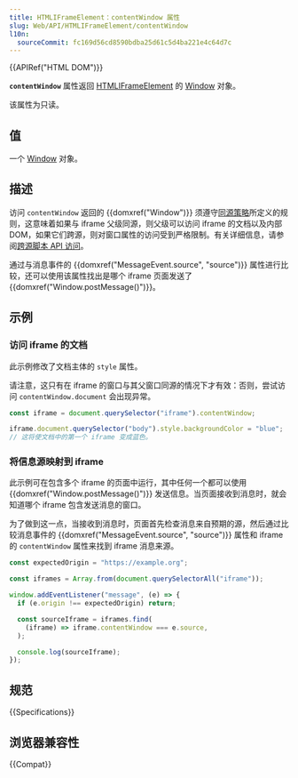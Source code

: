 ```yaml
---
title: HTMLIFrameElement：contentWindow 属性
slug: Web/API/HTMLIFrameElement/contentWindow
l10n:
  sourceCommit: fc169d56cd8590bdba25d61c5d4ba221e4c64d7c
---
```


{{APIRef("HTML DOM")}}

**`contentWindow`** 属性返回 [HTMLIFrameElement](/zh-CN/docs/Web/API/HTMLIFrameElement) 的 [Window](/zh-CN/docs/Web/API/Window) 对象。

该属性为只读。

## 值

一个 [Window](/zh-CN/docs/Web/API/Window) 对象。

## 描述

访问 `contentWindow` 返回的 {{domxref("Window")}} 须遵守[同源策略](/zh-CN/docs/Web/Security/Same-origin_policy)所定义的规则，这意味着如果与 iframe 父级同源，则父级可以访问 iframe 的文档以及内部 DOM，如果它们跨源，则对窗口属性的访问受到严格限制。有关详细信息，请参阅[跨源脚本 API 访问](/zh-CN/docs/Web/Security/Same-origin_policy#cross-origin_script_api_access)。

通过与消息事件的 {{domxref("MessageEvent.source", "source")}} 属性进行比较，还可以使用该属性找出是哪个 iframe 页面发送了 {{domxref("Window.postMessage()")}}。

## 示例

### 访问 iframe 的文档

此示例修改了文档主体的 `style` 属性。

请注意，这只有在 iframe 的窗口与其父窗口同源的情况下才有效：否则，尝试访问 `contentWindow.document` 会出现异常。

```js
const iframe = document.querySelector("iframe").contentWindow;

iframe.document.querySelector("body").style.backgroundColor = "blue";
// 这将使文档中的第一个 iframe 变成蓝色。
```

### 将信息源映射到 iframe

此示例可在包含多个 iframe 的页面中运行，其中任何一个都可以使用 {{domxref("Window.postMessage()")}} 发送信息。当页面接收到消息时，就会知道哪个 iframe 包含发送消息的窗口。

为了做到这一点，当接收到消息时，页面首先检查消息来自预期的源，然后通过比较消息事件的 {{domxref("MessageEvent.source", "source")}} 属性和 iframe 的 `contentWindow` 属性来找到 iframe 消息来源。

```js
const expectedOrigin = "https://example.org";

const iframes = Array.from(document.querySelectorAll("iframe"));

window.addEventListener("message", (e) => {
  if (e.origin !== expectedOrigin) return;

  const sourceIframe = iframes.find(
    (iframe) => iframe.contentWindow === e.source,
  );

  console.log(sourceIframe);
});
```

## 规范

{{Specifications}}

## 浏览器兼容性

{{Compat}}
